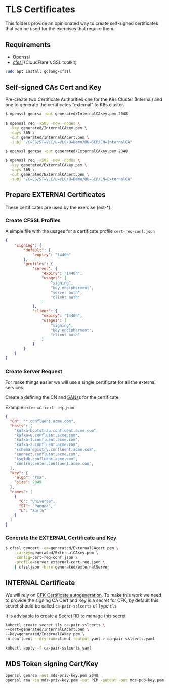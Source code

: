 # TLS Certificates

This folders provide an opinionated way to create self-signed certificates that can be used for the exercises that require them.

## Requirements

- Openssl
- [cfssl](https://cfssl.org/) (CloudFlare's SSL toolkit)

```bash
sudo apt install golang-cfssl 
```

## Self-signed CAs Cert and Key

Pre-create two Certificate Authorities one for the K8s Cluster (Internal) and one to generate the certificates "external" to K8s cluster.

```bash
$ openssl genrsa -out generated/InternalCAkey.pem 2048

$ openssl req -x509 -new -nodes \
  -key generated/InternalCAkey.pem \
  -days 365 \
  -out generated/InternalCAcert.pem \
  -subj "/C=ES/ST=VLC/L=VLC/O=Demo/OU=GCP/CN=InternalCA"

$ openssl genrsa -out generated/ExternalCAkey.pem 2048

$ openssl req -x509 -new -nodes \
  -key generated/ExternalCAkey.pem \
  -days 365 \
  -out generated/ExternalCAcert.pem \
  -subj "/C=ES/ST=VLC/L=VLC/O=Demo/OU=GCP/CN=ExternalCA"
```

## Prepare EXTERNAl Certificates

These certificates are used by the exercise (ext-*).

### Create CFSSL Profiles

A simple file with the usages for a certificate profile `cert-req-conf.json`

```json
{
    "signing": {
        "default": {
            "expiry": "1440h"
        },
        "profiles": {
            "server": {
                "expiry": "1440h",
                "usages": [
                    "signing",
                    "key encipherment",
                    "server auth",
                    "client auth"
                ]
            },
            "client": {
                "expiry": "1440h",
                "usages": [
                    "signing",
                    "key encipherment",
                    "client auth"
                ]
            }
        }
    }
}
```

### Create Server Request

For make things easier we will use a single certificate for all the external services.

Create a defining the CN and [SANs](https://docs.confluent.io/operator/current/co-network-encryption.html#define-san)s for the certificate

Example `external-cert-req.json`

```json
{
  "CN": "*.confluent.acme.com",
  "hosts": [
    "kafka-bootstrap.confluent.acme.com",
    "kafka-0.confluent.acme.com",
    "kafka-1.confluent.acme.com",
    "kafka-2.confluent.acme.com",
    "schemaregistry.confluent.acme.com",
    "connect.confluent.acme.com",
    "ksqldb.confluent.acme.com",
    "controlcenter.confluent.acme.com",
  ],
  "key": {
    "algo": "rsa",
    "size": 2048
  },
  "names": [
    {
      "C": "Universe",
      "ST": "Pangea",
      "L": "Earth"
    }
  ]
}
```

### Generate the EXTERNAL Certificate and Key

```bash
$ cfssl gencert -ca=generated/ExternalCAcert.pem \
    -ca-key=generated/ExternalCAkey.pem \
    -config=cert-req-conf.json \
    -profile=server external-cert-req.json \
    | cfssljson -bare generated/externalServer
```

## INTERNAL Certificate

We will rely on [CFK Certificate autogeneration](https://docs.confluent.io/operator/current/co-network-encryption.html#auto-generated-tls-certificates). To make this work we need to provide the signing CA Cert and Key is a secret for CFK, by default this secret should be called `ca-pair-sslcerts` of Type `tls`

It is advisable to create a Secret RD to manage this secret

```bash
kubectl create secret tls ca-pair-sslcerts \
--cert=generated/InternalCAcert.pem \
--key=generated/InternalCAkey.pem \
-n confluent --dry-run=client -output yaml > ca-pair-sslcerts.yaml

kubectl apply -f ca-pair-sslcerts.yaml
```

## MDS Token signing Cert/Key

```bash
openssl genrsa -out mds-priv-key.pem 2048
openssl rsa -in mds-priv-key.pem -out PEM -pubout -out mds-pub-key.pem
```